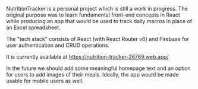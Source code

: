 NutritionTracker is a personal project which is still a work in progress. The original purpose was to learn fundamental front-end concepts in React while producing an app that would be used to track daily macros in place of an Excel spreadsheet.

The "tech stack" consists of React (with React Router v6) and Firebase for user authentication and CRUD operations.

It is currently available at https://nutrition-tracker-26769.web.app/

In the future we should add some meaningful homepage text and an option for users to add images of their meals. Ideally, the app would be made usable for mobile users as well.
